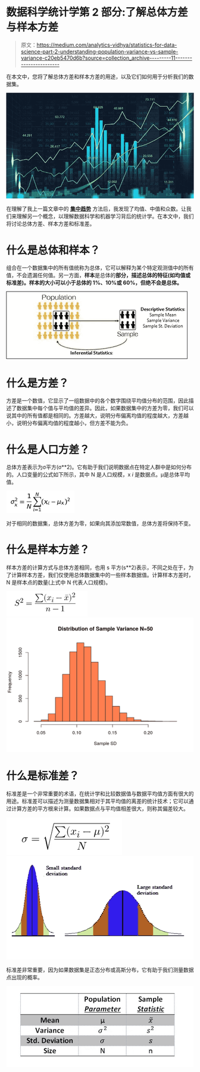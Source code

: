 # 数据科学统计学第 2 部分:了解总体方差与样本方差

> 原文：<https://medium.com/analytics-vidhya/statistics-for-data-science-part-2-understanding-population-variance-vs-sample-variance-c20eb5470d6b?source=collection_archive---------11----------------------->

在本文中，您将了解总体方差和样本方差的用途，以及它们如何用于分析我们的数据集。

![](img/3ba0ff72852c195b9c614534aa09f08a.png)

在理解了我上一篇文章中的 [**集中趋势**](/analytics-vidhya/statistics-for-data-science-part-1-use-of-central-tendency-for-data-analysis-d37cff35c9ea?source=friends_link&sk=4fff868170527d9b5c1a77da207dde74) 方法后，我发现了均值、中值和众数。让我们来理解另一个概念，以理解数据科学和机器学习背后的统计学。在本文中，我们将讨论总体方差、样本方差和标准差。

# **什么是总体和样本？**

组合在一个数据集中的所有值统称为总体，它可以解释为某个特定观测值中的所有值，不会遗漏任何值。另一方面，**样本**是总体的**部分，描述总体的特征(如均值或标准差)。样本的大小可以小于总体的 1%、10%或 60%，但绝不会是总体。**

![](img/025d638233e776fd13d295dd438cc980.png)

# 什么是方差？

方差是一个数值，它显示了一组数据中的各个数字围绕平均值分布的范围，因此描述了数据集中每个值与平均值的差异。因此，如果数据集中的方差为零，我们可以说其中的所有值都是相同的。方差越大，说明分布偏离均值的程度越大，方差越小，说明分布偏离均值的程度越小，但方差不能为负。

# 什么是人口方差？

总体方差表示为σ平方(σ**2)。它有助于我们说明数据点在特定人群中是如何分布的。人口变量的公式如下所示，其中 N 是人口规模，x *i* 是数据点。μ是总体平均值。

![](img/5f773141513473d4fc7968955e24fe03.png)

对于相同的数据集，总体方差为零，如果向其添加常数值，总体方差将保持不变。

# 什么是样本方差？

样本方差的计算方式与总体方差相同，也用 s 平方(s**2)表示，不同之处在于，为了计算样本方差，我们仅使用总体数据集中的一些样本数据值。计算样本方差时，N 是样本点的数量(上式中 N 代表人口规模)。

![](img/e14927cd3e43b2159f50c2914cc10122.png)![](img/d164f85ce791f0294e325f79ac501298.png)

# 什么是标准差？

标准差是一个非常重要的术语，在统计学和比较数据值与数据平均值方面有很大的用途。标准差可以描述为测量数据集相对于其平均值的离差的统计技术；它可以通过计算方差的平方根来计算。如果数据点与平均值相差很大，则称其偏差较大。

![](img/dd8993b4832f77702c8b86b0f2224d96.png)![](img/7427b884f2185eb3798d7d6ae234c12c.png)

标准差非常重要，因为如果数据集是正态分布或高斯分布，它有助于我们测量数据点出现的概率。

![](img/ffc16736d0fee24ca118d96119c24563.png)